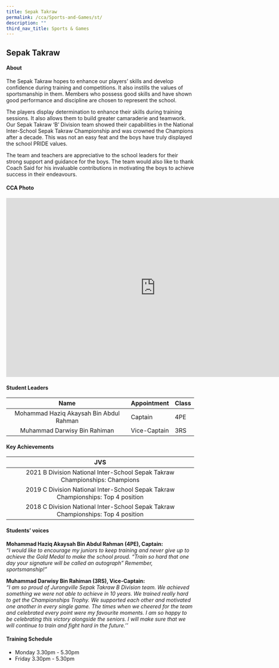 ```yaml
---
title: Sepak Takraw
permalink: /cca/Sports-and-Games/st/
description: ""
third_nav_title: Sports & Games
---
```

## Sepak Takraw

#### About
The Sepak Takraw hopes to enhance our players’ skills and develop confidence during training and competitions. It also instills the values of sportsmanship in them. Members who possess good skills and have shown good performance and discipline are chosen to represent the school.  
  
The players display determination to enhance their skills during training sessions. It also allows them to build greater camaraderie and teamwork. Our Sepak Takraw ‘B’ Division team showed their capabilities in the National Inter-School Sepak Takraw Championship and was crowned the Champions after a decade. This was not an easy feat and the boys have truly displayed the school PRIDE values.  
  
The team and teachers are appreciative to the school leaders for their strong support and guidance for the boys. The team would also like to thank Coach Said for his invaluable contributions in motivating the boys to achieve success in their endeavours.

#### CCA Photo
<iframe src="https://docs.google.com/presentation/d/e/2PACX-1vQ0632-4ZYDnagksUDSfOIsc97IzRGCM25kCvkdVRgu-JEM9_Bm4SItkmKNoRc1V8qYOR-pGMXxyOQM/embed?start=true&loop=true&delayms=5000" frameborder="0" width="800" height="479" allowfullscreen="true" mozallowfullscreen="true" webkitallowfullscreen="true"></iframe>

#### Student Leaders

| Name | Appointment | Class |
|:---:|---|---|
| Mohammad Haziq Akaysah Bin Abdul Rahman | Captain | 4PE |
| Muhammad Darwisy Bin Rahiman | Vice-Captain | 3RS |


#### Key Achievements

| JVS |
|:---:|
| 2021 B Division National Inter-School Sepak Takraw Championships: Champions|
| 2019 C Division National Inter-School Sepak Takraw Championships:&nbsp;Top 4 position |
| 2018 C Division National Inter-School Sepak Takraw Championships:&nbsp;Top 4 position |

#### Students’ voices
**Mohammad Haziq Akaysah Bin Abdul Rahman (4PE), Captain:** <br>
_“I would like to encourage my juniors to keep training and never give up to achieve the Gold Medal to make the school proud. “Train so hard that one day your signature will be called an autograph” Remember, sportsmanship!”_  
  
**Muhammad Darwisy Bin Rahiman (3RS), Vice-Captain:** <br>
_“I am so proud of Jurongville Sepak Takraw B Division team. We achieved something we were not able to achieve in 10 years. We trained really hard to get the Championships Trophy. We supported each other and motivated one another in every single game. The times when we cheered for the team and celebrated every point were my favourite moments. I am so happy to be celebrating this victory alongside the seniors. I will make sure that we will continue to train and fight hard in the future.’’_

#### Training Schedule
- Monday 3.30pm - 5.30pm<br>
- Friday 3.30pm - 5.30pm
